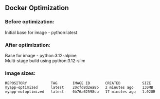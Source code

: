 ## Docker Optimization
### Before optimization: 
Initial base for image - python:latest

### After optimization: 
Base for image - python:3.12-alpine  
Multi-stage build using python:3.12-slim 

### Image sizes:
```text
REPOSITORY           TAG       IMAGE ID       CREATED          SIZE
myapp-optimized      latest    20cfd8d2ea8b   2 minutes ago    130MB
myapp-notoptimized   latest    0b76a62598cb   17 minutes ago   1.02GB
```
